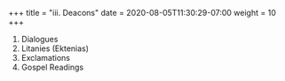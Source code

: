 +++
title = "iii. Deacons"
date =  2020-08-05T11:30:29-07:00
weight = 10
+++

1. Dialogues
2. Litanies (Ektenias)
3. Exclamations
4. Gospel Readings